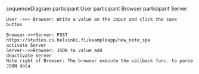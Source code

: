 sequenceDiagram
participant User
participant Browser
participant Server

    User ->>+ Browser: Write a value on the input and click the save button

    Browser->>+Server: POST https://studies.cs.helsinki.fi/exampleapp/new_note_spa
    activate Server
    Server-->>Browser: JSON to value add
    deactivate Server
    Note right of Browser: The browser execute the callback func. to parse JSON data
